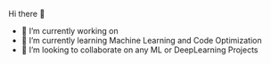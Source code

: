  Hi there 👋
 
- 🔭 I’m currently working on 
- 🌱 I’m currently learning Machine Learning and Code Optimization
- 👯 I’m looking to collaborate on any ML or DeepLearning Projects
